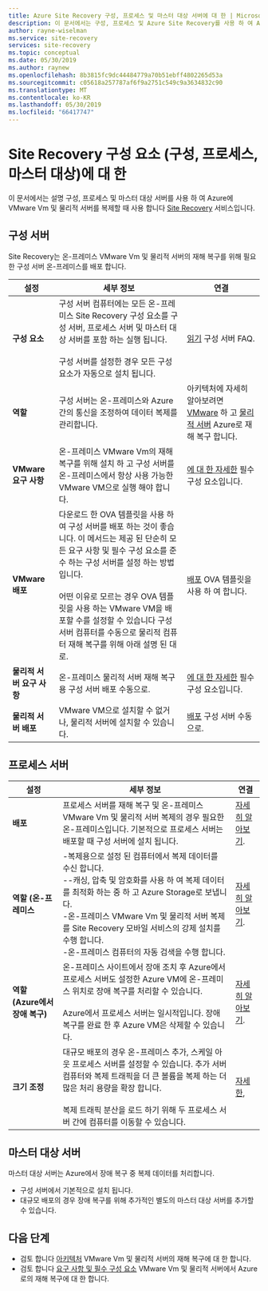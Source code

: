 ```yaml
---
title: Azure Site Recovery 구성, 프로세스 및 마스터 대상 서버에 대 한 | Microsoft Docs
description: 이 문서에서는 구성, 프로세스 및 Azure Site Recovery를 사용 하 여 Azure에 온-프레미스 VMware Vm의 재해 복구를 설정 하는 경우를 사용 하 여 마스터 대상 서버 개요
author: rayne-wiselman
ms.service: site-recovery
services: site-recovery
ms.topic: conceptual
ms.date: 05/30/2019
ms.author: raynew
ms.openlocfilehash: 8b3815fc9dc44484779a70b51ebff4802265d53a
ms.sourcegitcommit: c05618a257787af6f9a2751c549c9a3634832c90
ms.translationtype: MT
ms.contentlocale: ko-KR
ms.lasthandoff: 05/30/2019
ms.locfileid: "66417747"
---
```

# <a name="about-site-recovery-components-configuration-process-master-target"></a>Site Recovery 구성 요소 (구성, 프로세스, 마스터 대상)에 대 한

이 문서에서는 설명 구성, 프로세스 및 마스터 대상 서버를 사용 하 여 Azure에 VMware Vm 및 물리적 서버를 복제할 때 사용 합니다 [Site Recovery](site-recovery-overview.md) 서비스입니다.

## <a name="configuration-server"></a>구성 서버

Site Recovery는 온-프레미스 VMware Vm 및 물리적 서버의 재해 복구를 위해 필요한 구성 서버 온-프레미스를 배포 합니다.

**설정** | **세부 정보** | **연결**
--- | --- | ---
**구성 요소**  | 구성 서버 컴퓨터에는 모든 온-프레미스 Site Recovery 구성 요소를 구성 서버, 프로세스 서버 및 마스터 대상 서버를 포함 하는 실행 됩니다.<br/><br/> 구성 서버를 설정한 경우 모든 구성 요소가 자동으로 설치 됩니다. | [읽기](vmware-azure-common-questions.md#configuration-server) 구성 서버 FAQ.
**역할** | 구성 서버는 온-프레미스와 Azure 간의 통신을 조정하여 데이터 복제를 관리합니다. | 아키텍처에 자세히 알아보려면 [VMware](vmware-azure-architecture.md) 하 고 [물리적 서버](physical-azure-architecture.md) Azure로 재해 복구 합니다.
**VMware 요구 사항** | 온-프레미스 VMware Vm의 재해 복구를 위해 설치 하 고 구성 서버를 온-프레미스에서 항상 사용 가능한 VMware VM으로 실행 해야 합니다. | [에 대 한 자세한](vmware-azure-deploy-configuration-server.md#prerequisites) 필수 구성 요소입니다.
**VMware 배포** | 다운로드 한 OVA 템플릿을 사용 하 여 구성 서버를 배포 하는 것이 좋습니다. 이 메서드는 제공 된 단순히 모든 요구 사항 및 필수 구성 요소를 준수 하는 구성 서버를 설정 하는 방법입니다.<br/><br/> 어떤 이유로 모르는 경우 OVA 템플릿을 사용 하는 VMware VM을 배포할 수를 설정할 수 있습니다 구성 서버 컴퓨터를 수동으로 물리적 컴퓨터 재해 복구를 위해 아래 설명 된 대로. | [배포](vmware-azure-deploy-configuration-server.md#deployment-of-configuration-server-through-ova-template) OVA 템플릿을 사용 하 여 합니다.
**물리적 서버 요구 사항** | 온-프레미스 물리적 서버 재해 복구용 구성 서버 배포 수동으로. | [에 대 한 자세한](physical-azure-set-up-source.md#prerequisites) 필수 구성 요소입니다.
**물리적 서버 배포** | VMware VM으로 설치할 수 없거나, 물리적 서버에 설치할 수 있습니다. | [배포](physical-azure-set-up-source.md#set-up-the-source-environment) 구성 서버 수동으로.


## <a name="process-server"></a>프로세스 서버

**설정** | **세부 정보** | **연결**
--- | --- | ---
**배포**  | 프로세스 서버를 재해 복구 및 온-프레미스 VMware Vm 및 물리적 서버 복제의 경우 필요한 온-프레미스입니다. 기본적으로 프로세스 서버는 배포할 때 구성 서버에 설치 됩니다. | [자세히 알아보기](vmware-azure-architecture.md?#architectural-components).
**역할 (온-프레미스** | -복제용으로 설정 된 컴퓨터에서 복제 데이터를 수신 합니다.<br/> --캐싱, 압축 및 암호화를 사용 하 여 복제 데이터를 최적화 하는 중 하 고 Azure Storage로 보냅니다.<br/> -온-프레미스 VMware Vm 및 물리적 서버 복제를 Site Recovery 모바일 서비스의 강제 설치를 수행 합니다.<br/> -온-프레미스 컴퓨터의 자동 검색을 수행 합니다. | [자세히 알아보기](vmware-physical-azure-config-process-server-overview.md#process-server). 
**역할 (Azure에서 장애 복구)** | 온-프레미스 사이트에서 장애 조치 후 Azure에서 프로세스 서버도 설정한 Azure VM에 온-프레미스 위치로 장애 복구를 처리할 수 있습니다.<br/><br/> Azure에서 프로세스 서버는 일시적입니다. 장애 복구를 완료 한 후 Azure VM은 삭제할 수 있습니다. | [자세히 알아보기](vmware-azure-set-up-process-server-azure.md).
**크기 조정** | 대규모 배포의 경우 온-프레미스 추가, 스케일 아웃 프로세스 서버를 설정할 수 있습니다. 추가 서버 컴퓨터와 복제 트래픽을 더 큰 볼륨을 복제 하는 더 많은 처리 용량을 확장 합니다.<br/><br/> 복제 트래픽 분산을 로드 하기 위해 두 프로세스 서버 간에 컴퓨터를 이동할 수 있습니다. | [자세한](vmware-azure-set-up-process-server-scale.md),


## <a name="master-target-server"></a>마스터 대상 서버

마스터 대상 서버는 Azure에서 장애 복구 중 복제 데이터를 처리합니다.

- 구성 서버에서 기본적으로 설치 됩니다.
- 대규모 배포의 경우 장애 복구를 위해 추가적인 별도의 마스터 대상 서버를 추가할 수 있습니다.


## <a name="next-steps"></a>다음 단계
- 검토 합니다 [아키텍처](vmware-azure-architecture.md) VMware Vm 및 물리적 서버의 재해 복구에 대 한 합니다.
- 검토 합니다 [요구 사항 및 필수 구성 요소](vmware-physical-azure-support-matrix.md) VMware Vm 및 물리적 서버에서 Azure로의 재해 복구에 대 한 합니다. 
